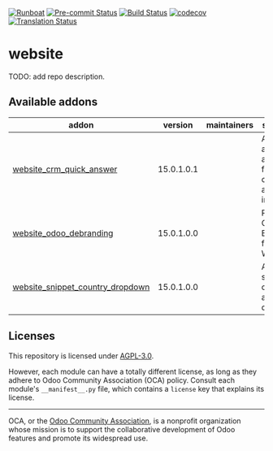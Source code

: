 
[![Runboat](https://img.shields.io/badge/runboat-Try%20me-875A7B.png)](https://runboat.odoo-community.org/builds?repo=OCA/website&target_branch=15.0)
[![Pre-commit Status](https://github.com/OCA/website/actions/workflows/pre-commit.yml/badge.svg?branch=15.0)](https://github.com/OCA/website/actions/workflows/pre-commit.yml?query=branch%3A15.0)
[![Build Status](https://github.com/OCA/website/actions/workflows/test.yml/badge.svg?branch=15.0)](https://github.com/OCA/website/actions/workflows/test.yml?query=branch%3A15.0)
[![codecov](https://codecov.io/gh/OCA/website/branch/15.0/graph/badge.svg)](https://codecov.io/gh/OCA/website)
[![Translation Status](https://translation.odoo-community.org/widgets/website-15-0/-/svg-badge.svg)](https://translation.odoo-community.org/engage/website-15-0/?utm_source=widget)

<!-- /!\ do not modify above this line -->

# website

TODO: add repo description.

<!-- /!\ do not modify below this line -->

<!-- prettier-ignore-start -->

[//]: # (addons)

Available addons
----------------
addon | version | maintainers | summary
--- | --- | --- | ---
[website_crm_quick_answer](website_crm_quick_answer/) | 15.0.1.0.1 |  | Add an automatic answer for contacts asking for info
[website_odoo_debranding](website_odoo_debranding/) | 15.0.1.0.0 |  | Remove Odoo Branding from Website
[website_snippet_country_dropdown](website_snippet_country_dropdown/) | 15.0.1.0.0 |  | Allow to select country in a dropdown

[//]: # (end addons)

<!-- prettier-ignore-end -->

## Licenses

This repository is licensed under [AGPL-3.0](LICENSE).

However, each module can have a totally different license, as long as they adhere to Odoo Community Association (OCA)
policy. Consult each module's `__manifest__.py` file, which contains a `license` key
that explains its license.

----
OCA, or the [Odoo Community Association](http://odoo-community.org/), is a nonprofit
organization whose mission is to support the collaborative development of Odoo features
and promote its widespread use.
